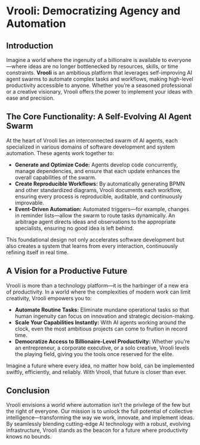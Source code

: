 # Vrooli: Democratizing Agency and Automation

## Introduction

Imagine a world where the ingenuity of a billionaire is available to everyone—where ideas are no longer bottlenecked by resources, skills, or time constraints. **Vrooli** is an ambitious platform that leverages self-improving AI agent swarms to automate complex tasks and workflows, making high-level productivity accessible to anyone. Whether you’re a seasoned professional or a creative visionary, Vrooli offers the power to implement your ideas with ease and precision.

## The Core Functionality: A Self-Evolving AI Agent Swarm

At the heart of Vrooli lies an interconnected swarm of AI agents, each specialized in various domains of software development and system automation. These agents work together to:
- **Generate and Optimize Code:** Agents develop code concurrently, manage dependencies, and ensure that each update enhances the overall capabilities of the swarm.
- **Create Reproducible Workflows:** By automatically generating BPMN and other standardized diagrams, Vrooli documents each workflow, ensuring every process is reproducible, auditable, and continuously improvable.
- **Event-Driven Automation:** Automated triggers—for example, changes in reminder lists—allow the swarm to route tasks dynamically. An arbitrage agent directs ideas and observations to the appropriate specialists, ensuring no good idea is left behind.

This foundational design not only accelerates software development but also creates a system that learns from every interaction, continuously refining itself in real time.


## A Vision for a Productive Future

Vrooli is more than a technology platform—it is the harbinger of a new era of productivity. In a world where the complexities of modern work can limit creativity, Vrooli empowers you to:
- **Automate Routine Tasks:** Eliminate mundane operational tasks so that human ingenuity can focus on innovation and strategic decision-making.
- **Scale Your Capabilities Instantly:** With AI agents working around the clock, even the most ambitious projects can come to fruition in record time.
- **Democratize Access to Billionaire-Level Productivity:** Whether you’re an entrepreneur, a corporate executive, or a solo creative, Vrooli levels the playing field, giving you the tools once reserved for the elite.

Imagine a future where every idea, no matter how bold, can be implemented swiftly, efficiently, and reliably. With Vrooli, that future is closer than ever.

## Conclusion

Vrooli envisions a world where automation isn’t the privilege of the few but the right of everyone. Our mission is to unlock the full potential of collective intelligence—transforming the way we work, innovate, and implement ideas. By seamlessly blending cutting-edge AI technology with a robust, evolving infrastructure, Vrooli stands as the beacon for a future where productivity knows no bounds.
